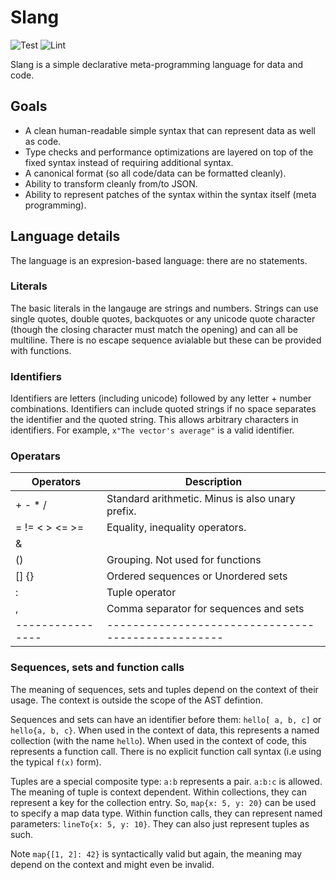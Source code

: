 # Slang

![Test](https://github.com/argots/slang/workflows/Test/badge.svg)
![Lint](https://github.com/argots/slang/workflows/Lint/badge.svg)

Slang is a simple declarative meta-programming language for data and code.

## Goals

- A clean human-readable simple syntax that can represent data as well
as code.
- Type checks and performance optimizations are layered on top of the
fixed syntax instead of requiring additional syntax.
- A canonical format (so all code/data can be formatted cleanly).
- Ability to transform cleanly from/to JSON.
- Ability to represent patches of the syntax within the syntax itself
(meta programming).

## Language details

The language is an expresion-based language: there are no statements.

### Literals

The basic literals in the langauge are strings and numbers.  Strings
can use single quotes, double quotes, backquotes or any unicode quote
character (though the closing character must match the opening)  and
can all be multiline. There is no escape sequence avialable but these
can be provided with functions.

### Identifiers

Identifiers are letters (including unicode) followed by any letter +
number combinations. Identifiers can include quoted strings if no
space separates the identifier and the quoted string.  This allows
arbitrary characters in identifiers. For example, `x"The vector's
average"` is a valid identifier.

### Operatars

| Operators      | Description                                      |
| -------------- | ------------------------------------------------ |
| + - * /        | Standard arithmetic. Minus is also unary prefix. |
| = != < > <= >= | Equality, inequality operators.                  |
| & |            | Logical opertors. `not` is a function            |
| ()             | Grouping.  Not used for functions                |
| [] {}          | Ordered sequences or Unordered sets              |
| :              | Tuple operator                                   |
| ,              | Comma separator for sequences and sets           |
|----------------|--------------------------------------------------|

### Sequences, sets and function calls

The meaning of sequences, sets and tuples depend on the context of
their usage.  The context is outside the scope of the AST defintion.

Sequences and sets can have an identifier before them: `hello[ a, b,
c]` or `hello{a, b, c}`.  When used in the context of data, this
represents a named collection (with the name `hello`).  When used in
the context of code, this represents a function call.  There is no
explicit function call syntax (i.e using the typical `f(x)` form).

Tuples are a special composite type: `a:b` represents a pair.  `a:b:c`
is allowed. The meaning of tuple is context dependent. Within
collections, they can represent a key for the collection entry.  So,
`map{x: 5, y: 20}` can be used to specify a map data type. Within
function calls, they can represent named parameters: `lineTo{x: 5, y:
10}`.  They can also just represent tuples as such.

Note `map{[1, 2]: 42}` is syntactically valid but again, the meaning
may depend on the context and might even be invalid.
